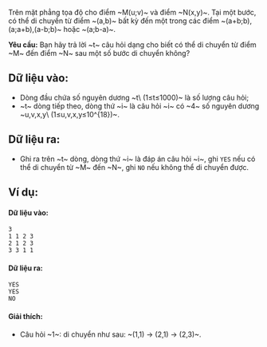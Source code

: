 Trên mặt phẳng tọa độ cho điểm ~M(u;v)~ và điểm ~N(x,y)~. Tại một bước, có thể di chuyển từ điểm ~(a,b)~ bất kỳ đến một trong các điểm ~(a+b;b),(a;a+b),(a-b;b)~ hoặc ~(a;b-a)~.

**Yêu cầu:** Bạn hãy trả lời ~t~ câu hỏi dạng cho biết có thể di chuyển từ điểm ~M~ đến điểm ~N~ sau một số bước di chuyển không?

## Dữ liệu vào: 
- Dòng đầu chứa số nguyên dương ~t\ (1≤t≤1000)~ là số lượng câu hỏi;
- ~t~ dòng tiếp theo, dòng thứ ~i~ là câu hỏi ~i~ có ~4~ số nguyên dương ~u,v,x,y\ (1≤u,v,x,y≤10^{18})~.

## Dữ liệu ra:
- Ghi ra trên ~t~ dòng, dòng thứ ~i~ là đáp án câu hỏi ~i~, ghi `YES` nếu có thể di chuyển từ ~M~ đến ~N~, ghi `NO` nếu không thể di chuyển được.

## Ví dụ:
#### Dữ liệu vào:
```
3
1 1 2 3
2 1 2 3
3 3 1 1
```

#### Dữ liệu ra:
```
YES
YES
NO
```

#### Giải thích:
- Câu hỏi ~1~: di chuyển như sau: ~(1,1) -> (2,1) -> (2,3)~.